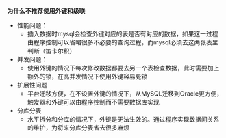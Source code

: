 **为什么不推荐使用外键和级联**

* 性能问题：
  * 插入数据时mysql会检查外键对应的表是否有对应的数据，如果这一过程由程序控制可以省略很多不必要的查询过程，而mysql必须去这两张表里判断（笛卡尔积）
* 并发问题：
  * 使用外键的情况下每次修改数据都要去另一个表检查数据，此时需要加上额外的锁，在高并发情况下使用外键容易死锁
* 扩展性问题
  * 平台迁移方便，在不设置外键的情况下，从MySQL迁移到Oracle更方便，触发器和外键可以由程序控制而不需要数据库实现
* 分库分表
  * 水平拆分和分库的情况下，外键是无法生效的。通过程序实现数据间关系的维护，为将来分库分表省去很多麻烦